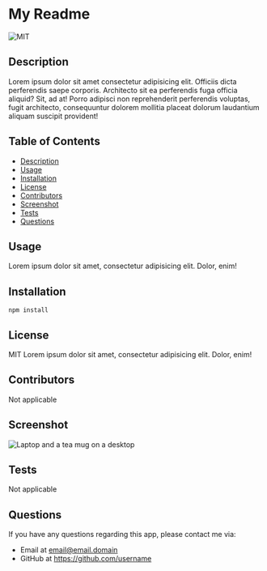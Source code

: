 # My Readme
  ![MIT](https://img.shields.io/badge/license-MIT-green)

  ## Description
  Lorem ipsum dolor sit amet consectetur adipisicing elit. Officiis dicta perferendis saepe corporis. Architecto sit ea perferendis fuga officia aliquid? Sit, ad at! Porro adipisci non reprehenderit perferendis voluptas, fugit architecto, consequuntur dolorem mollitia placeat dolorum laudantium aliquam suscipit provident!

  ## Table of Contents
  - [Description](#Description)
  - [Usage](#Usage)
  - [Installation](#Installation)
  - [License](#License)
  - [Contributors](#Contributors)
  - [Screenshot](#Screenshot)
  - [Tests](#Tests)
  - [Questions](#Questions)

  
  ## Usage
  Lorem ipsum dolor sit amet, consectetur adipisicing elit. Dolor, enim!
    
  ## Installation
  ```npm install```
  
  
  ## License
  MIT
  Lorem ipsum dolor sit amet, consectetur adipisicing elit. Dolor, enim!
  
  ## Contributors
  Not applicable
    
  ## Screenshot
  ![Laptop and a tea mug on a desktop](https://images.unsplash.com/photo-1593642532871-8b12e02d091c?ixid=MnwxMjA3fDF8MHxwaG90by1wYWdlfHx8fGVufDB8fHx8&ixlib=rb-1.2.1&auto=format&fit=crop&w=2000&q=80)

  ## Tests
  Not applicable
    
  ## Questions
  If you have any questions regarding this app, please contact me via:
  - Email at email@email.domain
  - GitHub at <https://github.com/username>